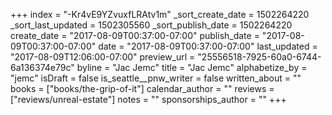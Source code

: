 +++
index = "-Kr4vE9YZvuxfLRAtv1m"
_sort_create_date = 1502264220
_sort_last_updated = 1502305560
_sort_publish_date = 1502264220
create_date = "2017-08-09T00:37:00-07:00"
publish_date = "2017-08-09T00:37:00-07:00"
date = "2017-08-09T00:37:00-07:00"
last_updated = "2017-08-09T12:06:00-07:00"
preview_url = "25556518-7925-60a0-6744-6a136374e79c"
byline = "Jac Jemc"
title = "Jac Jemc"
alphabetize_by = "jemc"
isDraft = false
is_seattle__pnw_writer = false
written_about = ""
books = ["books/the-grip-of-it"]
calendar_author = ""
reviews = ["reviews/unreal-estate"]
notes = ""
sponsorships_author = ""
+++
